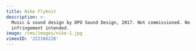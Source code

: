 ```yaml
---
title: Nike Flyknit
description: >-
  Music & sound design by DPO Sound Design, 2017. Not commissioned. No copyright
  infringement intended.
image: /cms/images/nike-1.jpg
vimeoID: '222166226'
---
```



